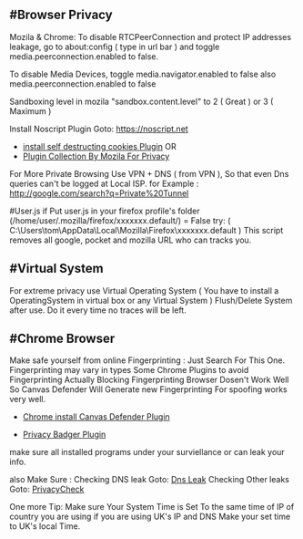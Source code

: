 #Browser Privacy
-------------------
Mozila & Chrome: 
To disable RTCPeerConnection and protect IP addresses leakage, go to 
about:config ( type in url bar )
and toggle 
media.peerconnection.enabled to false.

To disable Media Devices, toggle 
media.navigator.enabled to false
also
media.peerconnection.enabled to false

Sandboxing level in mozila "sandbox.content.level" to 2 ( Great ) or 3 ( Maximum )

Install Noscript Plugin Goto: https://noscript.net

* [install self destructing cookies Plugin](https://addons.mozilla.org/en-US/firefox/addon/self-destructing-cookies/?src=collection&collection_id=4a02c848-8be7-44ff-bc1c-f1c2d8dddf86)
OR
* [Plugin Collection By Mozila For Privacy](https://addons.mozilla.org/en-US/firefox/collections/mozilla/privacy/)

For More Private Browsing Use VPN + DNS ( from VPN ), So that even Dns queries can't be logged at Local ISP.
for Example : http://google.com/search?q=Private%20Tunnel

#User.js
if 
Put user.js in your firefox profile's folder (/home/user/.mozilla/firefox/xxxxxxx.default/) = False
try: ( C:\Users\tom\AppData\Local\Mozilla\Firefox\xxxxxxx.default )
This script removes all google, pocket and mozilla URL who can tracks you.


#Virtual System
-------------------
For extreme privacy use Virtual Operating System ( You have to install a OperatingSystem in virtual box or any Virtual System )
Flush/Delete System after use. Do it every time no traces will be left.


#Chrome Browser
-------------------
Make safe yourself from online Fingerprinting : Just Search For This One. Fingerprinting may vary in types
Some Chrome Plugins to avoid Fingerprinting Actually Blocking Fingerprinting Browser Dosen't Work Well So Canvas Defender Will Generate new Fingerprinting For spoofing works very well.

* [Chrome install Canvas Defender Plugin](https://chrome.google.com/webstore/detail/canvas-defender/obdbgnebcljmgkoljcdddaopadkifnpm?hl=en)

* [Privacy Badger Plugin](https://chrome.google.com/webstore/detail/privacy-badger/pkehgijcmpdhfbdbbnkijodmdjhbjlgp)

make sure all installed programs under your surviellance or can leak your info.

also Make Sure :
Checking DNS leak Goto: [Dns Leak](https://www.dnsleaktest.com)
Checking Other leaks Goto: [PrivacyCheck](http://roothaxor.in/Privacy/)

One more Tip: Make sure Your System Time is Set To the same time of IP of country you are using 
if you are using UK's IP and DNS Make your set time to UK's local Time.
